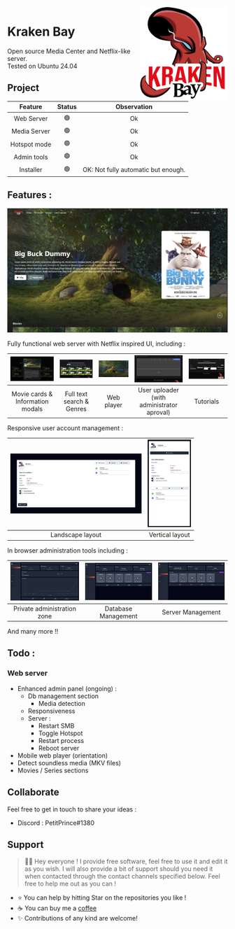 <img src="Kraken - Web/public/Assets/Images/kraken.png" align="right" style="float: right;" width="200rem">

# Kraken Bay

Open source Media Center and Netflix-like server.  
Tested on Ubuntu 24.04

## Project

| Feature | Status | Observation |
| :-: | :-: |  :-: |
| Web Server | :green_circle: | Ok |
| Media Server | :green_circle: | Ok |
| Hotspot mode | :green_circle: | Ok |
| Admin tools | :green_circle: | Ok |
| Installer | :green_circle: | OK: Not fully automatic but enough. |

## Features :

<img src="Images/Home.png"/>

Fully functional web server with Netflix inspired UI, including :

| <img src="Images/InfoModal.png" width="300" /> | <img src="Images/Search.png" width="300" /> | <img src="Images/Player.png" width="300" /> | <img src="Images/Upload.png" width="300" /> | <img src="Images/Tutorials.png" width="300" />  |
| :-: | :-: | :-: | :-: | :-: |
| Movie cards & Information modals | Full text search & Genres | Web player | User uploader (with administrator aproval) | Tutorials |

Responsive user account management :

|<img src="Images/AccountLG.png" width="300" />|<img src="Images/AccountMobile.png" height="200" />|
|:-:|:-:|
|Landscape layout|Vertical layout|

In browser administration tools including :

| <img src="Images/AdminDashboard.png" width="300" /> | <img src="Images/AdminDBManagement.png" width="300" /> | <img src="Images/AdminServer.png" width="300" /> |
| :-: | :-: | :-: | 
| Private administration zone | Database Management | Server Management |

And many more !!

## Todo :

### Web server

- Enhanced admin panel (ongoing) :
    - Db management section
        - Media detection
    - Responsiveness
    - Server :
        - Restart SMB
        - Toggle Hotspot
        - Restart process
        - Reboot server
- Mobile web player (orientation)
- Detect soundless media (MKV files)
- Movies / Series sections

## Collaborate

Feel free to get in touch to share your ideas :
- Discord : PetitPrince#1380

## Support

> 👋🏼 Hey everyone ! I provide free software, feel free to use it and edit it as you wish. I will also provide a bit of support should you need it when contacted through the contact channels specified below. Feel free to help me out as you can !

- ⭐️ You can help by hitting Star on the repositories you like !
- ☕️ You can buy me a [coffee](https://www.paypal.com/paypalme/AReppelin)
- ✨ Contributions of any kind are welcome!

